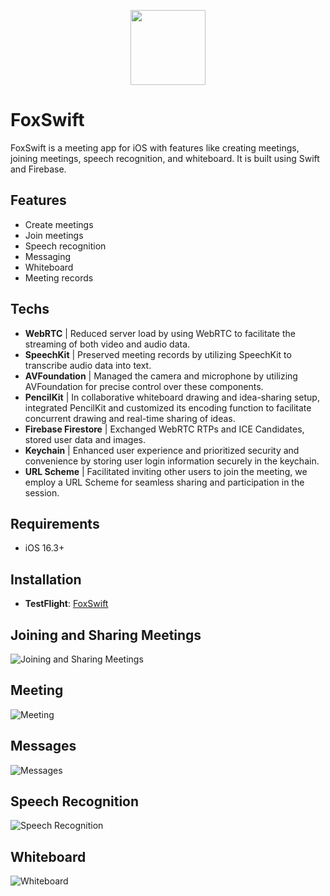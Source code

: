 <p align="center">
  <img src="Resource/icon.png" width="120"/>
</p>

# FoxSwift

FoxSwift is a meeting app for iOS with features like creating meetings, joining meetings, speech recognition, and whiteboard. It is built using Swift and Firebase.

## Features

- Create meetings
- Join meetings
- Speech recognition
- Messaging
- Whiteboard
- Meeting records

## Techs

- **WebRTC** | Reduced server load by using WebRTC to facilitate the streaming of both video and audio data.
- **SpeechKit** | Preserved meeting records by utilizing SpeechKit to transcribe audio data into text.
- **AVFoundation** | Managed the camera and microphone by utilizing AVFoundation for precise control over these components.
- **PencilKit** | In collaborative whiteboard drawing and idea-sharing setup, integrated PencilKit and customized its encoding function to facilitate concurrent drawing and real-time sharing of ideas.
- **Firebase Firestore** | Exchanged WebRTC RTPs and ICE Candidates, stored user data and images.
- **Keychain** | Enhanced user experience and prioritized security and convenience by storing user login information securely in the keychain.
- **URL Scheme** | Facilitated inviting other users to join the meeting, we employ a URL Scheme for seamless sharing and participation in the session.

## Requirements

- iOS 16.3+

## Installation

- **TestFlight**: [FoxSwift](https://testflight.apple.com/join/eCyYMjfw)

## Joining and Sharing Meetings

![Joining and Sharing Meetings](/Resource/Preview.PNG)

## Meeting

![Meeting](/Resource/Meeting.PNG)

## Messages

![Messages](/Resource/Messages.PNG)

## Speech Recognition

![Speech Recognition](/Resource/SpeechRecognition.PNG)

## Whiteboard

![Whiteboard](/Resource/Whiteboard.jpg)
